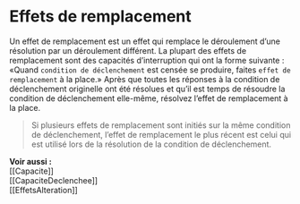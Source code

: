 # Effets de remplacement
Un effet de remplacement est un effet qui remplace le déroulement d’une résolution par un déroulement différent. La plupart des effets de remplacement sont des capacités d’interruption qui ont la forme suivante : «Quand `condition de déclenchement` est censée se produire, faites `effet de remplacement` à la place.» Après que toutes les réponses à la condition de déclenchement originelle ont été résolues et qu’il est temps de résoudre la condition de déclenchement elle-même, résolvez l’effet de remplacement à la place.

> Si plusieurs effets de remplacement sont initiés sur la même condition de déclenchement, l’effet de remplacement le plus récent est celui qui est utilisé lors de la résolution de la condition de déclenchement.

**Voir aussi :**  
[[Capacite]]  
[[CapaciteDeclenchee]]  
[[EffetsAlteration]]
